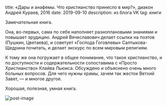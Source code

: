 title: «Дары и анафемы. Что христианство принесло в мир?», диакон Андрей Кураев, 2016
date: 2019-09-10
description: из блога VK
tag: книги

Замечательная книга.

Она, во-первых, сама по себе наполняет разноплановыми знаниями и повышает эрудицию. Андрей Вячеславович делает ссылки на поэтов (Пушкин, Цветаева), и советует «Господа Гоговлевы» Салтыкова-Щедрина почитать, и делает экскурс по всем мировым религиям.

К тому же она погружает в общее понимание, что такое христианство, и по доступности и содержательности сопоставима с «Просто Христианство» Клайва Льюиса. Обсуждено и объяснено очень много больных вопросов. Для чего нужны храмы, зачем так жесток Ветхий Завет, — и многое другое.

Хорошая, полезная, умная книга.

![post-image](/media/article_images/blog-no-picture.png)